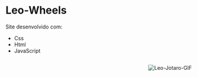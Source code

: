 # Leo-Wheels
Site desenvolvido com:
- Css
- Html
- JavaScript

##



<img align="right" alt="Leo-Jotaro-GIF" src="https://cdn.discordapp.com/attachments/900862006763081818/900938513757929492/Leo-wheels.GIF">
